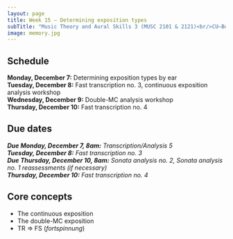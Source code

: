 ```yaml
---
layout: page
title: Week 15 – Determining exposition types
subTitle: "Music Theory and Aural Skills 3 (MUSC 2101 & 2121)<br/>CU–Boulder, Fall 2015<br/>Kris Shaffer, Ph.D. – coordinator"
image: memory.jpg
---
```


## Schedule

**Monday, December 7:** Determining exposition types by ear  
**Tuesday, December 8:** Fast transcription no. 3, continuous exposition analysis workshop  
**Wednesday, December 9:** Double-MC analysis workshop  
**Thursday, December 10:** Fast transcription no. 4  


## Due dates

***Due Monday, December 7, 8am:*** *Transcription/Analysis 5*  
***Tuesday, December 8:*** *Fast transcription no. 3*  
***Due Thursday, December 10, 8am:*** *Sonata analysis no. 2, Sonata analysis no. 1 reassessments (if necessary)*  
***Thursday, December 10:*** *Fast transcription no. 4*  


## Core concepts

- The continuous exposition  
- The double-MC exposition  
- TR => FS (*fortspinnung*)  

<!--
## Assignments

### For Monday, November 30, 8am

#### Reading

Please read the following:

- [Sonata Theory – exposition types](http://openmusictheory.com/SonataTheory-exposition.html) ("Multiple MCs" and "The continuous exposition")

There will be no quiz for this reading, but we will need these concepts for the work we'll be doing in class on Monday.

#### Transcription/analysis no. 4

Transcribe and analyze [this classical keyboard passage](https://drive.google.com/a/colorado.edu/file/d/0B9o4hmKNoi6cS194Mmo0NzhPeWM/view?usp=sharing) (must be logged into Google Drive with CU credentials to access audio). Be sure to include all of the following in your transcription/analysis (these will count towards the Aural Skills 3 grade):

- **Score:** A piano staff (treble and bass) with proper key signature, time signature, and accurate notes and rhythms (you can omit trills, mordents, turns, grace notes, and the like)   
- **Harmony:** Roman numerals and figured bass below the staff.  
- **Functions/cadences:** Harmonic functions (T/PD/D) and cadences below the Roman numerals. *There should be one T–(PD)–D–(T) progression per cadence.*  

Along with your score, submit a timeline analysis that includes the following (these will count towards the Theory 3 grade):  

- Subphrases (bi, ci)  
- Phrases (ant, cons, pres, cont, cbi)  
- Theme type (two layers if a compound theme, as noted in *Open Music Theory*)  
- Though not required, it may be helpful to reproduce the cadences on the timeline.

I have made a [video demo](https://vimeo.com/119572881) of my classical transcription process (string quartets, but still mostly applicable).

Notate the transcription in notation software (such as MuseScore, NoteFlight, Finale, Sibelius, StaffPad, or Lilypond). Submit your transcription as two files: the original music notation file and a PDF score (in case we cannot open your original file). Upload these files to the [*Aural Skills 3* D2L site](https://learn.colorado.edu/d2l/home/120555) (under "Content" then "Week 14").

Each of the bullet points listed above will be assessed on a three-point scale (same as pop/rock transcriptions). The "aural" and "theory" parts of the assignment each have three categories, total of 9 points each.


### Thursday, December 3, 8am

#### Sonata analysis no. 1

Analyze the sonata structure of the following movements ([audio here](https://drive.google.com/a/colorado.edu/folderview?id=0B9o4hmKNoi6cVzUzUEhfUlFxVzA&usp=sharing) — must be logged into CU Google account to access):

- Beethoven, Piano Sonata in G Minor, Op. 49/1, i.  
- Beethoven, Piano Sonata in G Major, Op. 49/2, i.  

After listening and studying these movements, make a timeline for each (using Variations Audio Timeline or [paper](http://courses.shaffermusic.com/materials/timeline-blank.pdf)). On the timelines, be sure to label the following:

- Structural points of arrival (medial caesura, essential expositional closure, essential sonata closure, crux)  
- Theme-level modules (primary, transition, secondary, closing) — ***in both the exposition and the recapitulation***  
- Movement-level modules (exposition, development, recapitulation)  

See the model analyses I provided to you (in our shared folder on Google Drive under ["Sonata Timelines"](https://drive.google.com/open?id=0B9o4hmKNoi6cTEcxQ0p4YklyZFU)) — both paper and Variations Audio Timeliner — for examples of what yours should look like. Be sure to include all 15 elements listed above for each piece. Your grade will be simply the percentage of those 30 things accurately labeled on your timelines.

You may use any written/video/audio resources I have provided, but do not consult other people while working on this assessment. (You are, as always, encouraged to review materials not related to this piece with your colleages as you prep for this analysis.)

**Upload your finished timelines (either the .v2t files or PDF/image files of the paper timelines) to the Theory 3 D2L dropbox (under Content >> Week 14).** If you do your timelines in Variations Audio Timeliner, there is no need to upload the audio files, just the .v2t files.


### Monday, December 7

#### Transcription/analysis no. 5

Transcribe and analyze [passage TBA]() (must be logged into Google Drive with CU credentials to access audio). Be sure to include all of the following in your transcription/analysis (these will count towards the Aural Skills 3 grade):

- **Score:** A piano staff (treble and bass) with proper key signature, time signature, and accurate notes and rhythms (you can omit trills, mordents, turns, grace notes, and the like)   
- **Harmony:** Roman numerals and figured bass below the staff.  
- **Functions/cadences:** Harmonic functions (T/PD/D) and cadences below the Roman numerals. *There should be one T–(PD)–D–(T) progression per cadence.*  

Along with your score, submit a timeline analysis that includes the following (these will count towards the Theory 3 grade):  

- Subphrases (bi, ci)  
- Phrases (ant, cons, pres, cont, cbi)  
- Theme type (two layers if a compound theme, as noted in *Open Music Theory*)  
- Though not required, it may be helpful to reproduce the cadences on the timeline.

I have made a [video demo](https://vimeo.com/119572881) of my classical transcription process (string quartets, but still mostly applicable).

Notate the transcription in notation software (such as MuseScore, NoteFlight, Finale, Sibelius, StaffPad, or Lilypond). Submit your transcription as two files: the original music notation file and a PDF score (in case we cannot open your original file). Upload these files to the [*Aural Skills 3* D2L site](https://learn.colorado.edu/d2l/home/120555) (under "Content" then "Week 15").

Each of the bullet points listed above will be assessed on a three-point scale (same as pop/rock transcriptions). The "aural" and "theory" parts of the assignment each have three categories, total of 9 points each.
-->